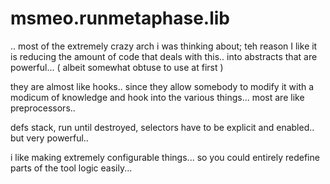 # msmeo.runmetaphase.lib
.. most of the extremely crazy arch i was thinking about; teh reason I like it is reducing the amount of code that deals with this.. into abstracts that are powerful... ( albeit somewhat obtuse to use at first )

they are almost like hooks.. since they allow somebody to modify it with a modicum of knowledge and hook into the various things... most are like preprocessors.. 

defs stack, run until destroyed, selectors have to be explicit and enabled.. but very powerful.. 

i like making extremely configurable things... so you could entirely redefine parts of the tool logic easily... 
